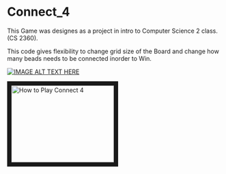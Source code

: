 # **Connect_4**
This Game was designes as a project in intro to Computer Science 2 class. (CS 2360).

This code gives flexibility to change grid size of the Board and change how many beads needs to be connected inorder to Win.

[![IMAGE ALT TEXT HERE](http://img.youtube.com/vi/utXzIFEVPjA/0.jpg)](http://www.youtube.com/watch?v=utXzIFEVPjA)


<a href="http://www.youtube.com/watch?feature=player_embedded&v=utXzIFEVPjA
" target="_blank"><img src="http://img.youtube.com/vi/utXzIFEVPjA/0.jpg" 
alt="How to Play Connect 4" width="240" height="180" border="10" /></a>
